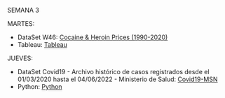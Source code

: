 SEMANA 3

MARTES:

* DataSet W46: [Cocaine & Heroin Prices (1990-2020)](https://data.world/makeovermonday/2022w46/workspace/file?filename=Cocaine+and+Heroin+Prices.xlsx)
* Tableau: [Tableau](https://laurita911.github.io/infovis/s3/tableaus3.html)

JUEVES:
* DataSet Covid19 - Archivo histórico de casos registrados desde el 01/03/2020 hasta el 04/06/2022 - Ministerio de Salud: [Covid19-MSN](https://sisa.msal.gov.ar/datos/descargas/covid-19/files/Covid19Casos.zip)
* Python: [Python](https://colab.research.google.com/drive/1hIkMpWOyxdt891wh23nOl24vyKf2E0WY#scrollTo=l1mb_mr_toLt)
